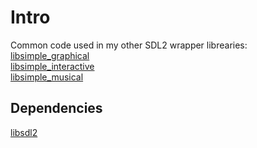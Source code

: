 # Intro
Common code used in my other SDL2 wrapper librearies: <br />
[libsimple_graphical](https://github.com/namark/libsimple_graphical) <br />
[libsimple_interactive](https://github.com/namark/libsimple_interactive) <br />
[libsimple_musical](https://github.com/namark/libsimple_musical) <br />

## Dependencies
[libsdl2](https://libsdl.org)
